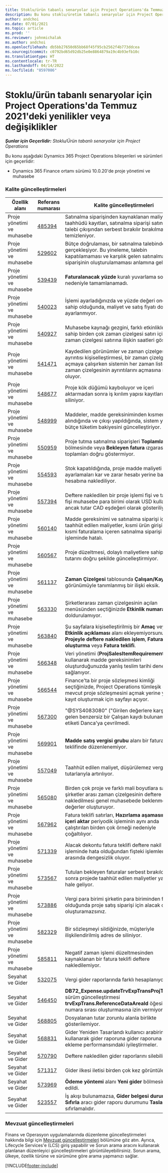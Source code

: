 ```yaml
---
title: Stoklu/ürün tabanlı senaryolar için Project Operations'da Temmuz 2021'deki yenilikler veya değişiklikler
description: Bu konu stoklu/üretim tabanlı senaryolar için Project Operations'ın Temmuz 2021 sürümünde bulunan kalite güncelleştirmeleri hakkında bilgi sağlar.
author: andchoi
ms.date: 07/01/2021
ms.topic: article
ms.prod: ''
ms.reviewer: johnmichalak
ms.author: andchoi
ms.openlocfilehash: db5bb27650d65bb68f45f95cb2562f4b773ddcea
ms.sourcegitcommit: c0792bd65d92db25e0e8864879a19c4b93efb10c
ms.translationtype: HT
ms.contentlocale: tr-TR
ms.lasthandoff: 04/14/2022
ms.locfileid: "8597086"
---
```

# <a name="whats-new-or-changed-in-project-operations-july-2021-for-stockedproduction-based-scenarios"></a>Stoklu/ürün tabanlı senaryolar için Project Operations'da Temmuz 2021'deki yenilikler veya değişiklikler

_**Şunlar için Geçerlidir:** Stoklu/Ürün tabanlı senaryolar için Project Operations_

Bu konu aşağıdaki Dynamics 365 Project Operations bileşenleri ve sürümleri için geçerlidir:

- Dynamics 365 Finance ortamı sürümü 10.0.20'de proje yönetimi ve muhasebe
 
### <a name="quality-updates"></a>Kalite güncelleştirmeleri
                                                                                                                                                                                  
| Özellik alanı                      | Referans numarası| Kalite güncelleştirmeleri                                                                                                                                                                          |
|-----------------------------------|--------|---------------------------------------------------------------------------------------------------------------------------------------------------------------------------------|
| Proje yönetimi ve muhasebe | [485394](https://fix.lcs.dynamics.com/Issue/Details/?bugId=485394) | Satınalma siparişinden kaynaklanan maliyet taahhüdü kayıtları, satınalma siparişi satınalma talebi çıkışından serbest bırakılır bırakılmaz temizleniyor.                                                                           |
| Proje yönetimi ve muhasebe | [529602](https://fix.lcs.dynamics.com/Issue/Details/?bugId=529602) | Bütçe doğrulaması, bir satınalma talebinde iki kez gerçekleşiyor. Bu yineleme, talebin kapatılamaması ve karşılık gelen satınalma siparişinin oluşturulamaması anlamına geliyor.                                                                                                                        |
| Proje yönetimi ve muhasebe | [539439](https://fix.lcs.dynamics.com/Issue/Details/?bugId=539439) | **Faturalanacak yüzde** kuralı yuvarlama sorunu nedeniyle tamamlanamadı.                                                                              |
| Proje yönetimi ve muhasebe | [540023](https://fix.lcs.dynamics.com/Issue/Details/?bugId=540023) | İşlemi ayarladığınızda ve yüzde değeri ondalıklara sahip olduğunda, maliyet ve satış fiyatı doğru ayarlanmıyor.                                      |
| Proje yönetimi ve muhasebe | [540927](https://fix.lcs.dynamics.com/Issue/Details/?bugId=540927) | Muhasebe kaynağı gezgini, farklı etkinliklere sahip birden çok zaman çizelgesi satırı için tek bir zaman çizelgesi satırına ilişkin saatleri gösteriyor.                                      |
| Proje yönetimi ve muhasebe | [541471](https://fix.lcs.dynamics.com/Issue/Details/?bugId=541471) | Kaydedilen görünümler ve zaman çizelgesi satırı ayrıntısı kişiselleştirmesi, bir zaman çizelgesini açmaya çalışırken sistemin her zaman listedeki ilk zaman çizelgesinin ayrıntılarını açmasına neden oluyor.  |
| Proje yönetimi ve muhasebe | [548677](https://fix.lcs.dynamics.com/Issue/Details/?bugId=548677) | Proje kök düğümü kayboluyor ve içeri aktarmadan sonra iş kırılım yapısı kayıtları siliniyor.                                                                                             |
| Proje yönetimi ve muhasebe | [548999](https://fix.lcs.dynamics.com/Issue/Details/?bugId=548999) | Maddeler, madde gereksiniminden kısmen alındığında ve çıkışı yapıldığında, sistem yanlış bütçe tüketim bakiyesini güncelleştiriyor. |
| Proje yönetimi ve muhasebe | [550959](https://fix.lcs.dynamics.com/Issue/Details/?bugId=550959) | Proje tutma satınalma siparişleri **Toplamlar** bölmesinde veya **Bekleyen fatura** ızgarasında toplamları doğru göstermiyor.                                                                  |
| Proje yönetimi ve muhasebe | [554593](https://fix.lcs.dynamics.com/Issue/Details/?bugId=554593) | Stok kapatıldığında, proje madde maliyeti ayarlamaları kar ve zarar hesabı yerine bakiye hesabına naklediliyor.                                                            |
| Proje yönetimi ve muhasebe | [557394](https://fix.lcs.dynamics.com/Issue/Details/?bugId=557394) | Deftere nakledilen bir proje işlemi fişi ve tahmin fişi muhasebe para birimi olarak USD kullanıyor ancak tutar CAD eşdeğeri olarak gösteriliyor.              |
| Proje yönetimi ve muhasebe | [560140](https://fix.lcs.dynamics.com/Issue/Details/?bugId=560140) | Madde gereksinimi ve satınalma siparişi içeren taahhüt edilen maliyetler, kısmi ürün girişi ve kısmi faturalama içeren satınalma siparişi fatura işleminde hatalı.       |
| Proje yönetimi ve muhasebe | [560567](https://fix.lcs.dynamics.com/Issue/Details/?bugId=560567) | Proje düzeltmesi, dolaylı maliyetlere sahip satış tutarını doğru şekilde güncelleştirmiyor.                                                                                    |
| Proje yönetimi ve muhasebe | [561137](https://fix.lcs.dynamics.com/Issue/Details/?bugId=561137) | **Zaman Çizelgesi** tablosunda **Çalışan/Kaynak** görünümüyle tanımlanmış bir ilişki eksik.                                                                                   |
| Proje yönetimi ve muhasebe | [563330](https://fix.lcs.dynamics.com/Issue/Details/?bugId=563330) | Şirketlerarası zaman çizelgesinin açılan menüsünden seçtiğinizde **Etkinlik numarası alanı** doldurulamıyor.                                                                 |
| Proje yönetimi ve muhasebe | [563840](https://fix.lcs.dynamics.com/Issue/Details/?bugId=563840) | Şu sayfalara kişiselleştirilmiş bir **Amaç** veya **Etkinlik açıklaması** alanı ekleyemiyorsunuz: **Projeyle deftere nakledilen işlem**, **Fatura teklifi oluşturma** veya **Fatura teklifi**.  |
| Proje yönetimi ve muhasebe | [566348](https://fix.lcs.dynamics.com/Issue/Details/?bugId=566348) | Veri yönetimi (**ProjSalesItemRequirementEntity**) kullanarak madde gereksinimleri oluşturduğunuzda yanlış teslim tarihi denetimi sağlanıyor.                                              |
| Proje yönetimi ve muhasebe | [566544](https://fix.lcs.dynamics.com/Issue/Details/?bugId=566544) | Finance'ta bir proje sözleşmesi kimliği seçtiğinizde, Project Operations tümleşik ortamı, mevcut proje sözleşmesini açmak yerine yeni bir kayıt oluşturmak için sayfayı açıyor.                                                                                                                 |
| Proje yönetimi ve muhasebe | [567300](https://fix.lcs.dynamics.com/Issue/Details/?bugId=567300) |  "@SYS4083080" ("Girilen değerlere karşılık gelen benzersiz bir Çalışan kaydı bulunamıyor") etiketi Danca'ya çevrilmedi.                                |
| Proje yönetimi ve muhasebe | [569901](https://fix.lcs.dynamics.com/Issue/Details/?bugId=569901) | **Madde satış vergisi grubu** alanı bir fatura teklifinde düzenlenemiyor.                                                                               |
| Proje yönetimi ve muhasebe | [557049](https://fix.lcs.dynamics.com/Issue/Details/?bugId=557049) | Taahhüt edilen maliyet, düşürülemez vergi tutarlarıyla artırılıyor.                                                                                                    |
| Proje yönetimi ve muhasebe | [565080](https://fix.lcs.dynamics.com/Issue/Details/?bugId=565080) | Birden çok proje ve farklı mali boyutlara sahip bir şirketler arası zaman çizelgesinin deftere nakledilmesi genel muhasebede beklenmeyen değerler oluşturuyor.                             |
| Proje yönetimi ve muhasebe | [567962](https://fix.lcs.dynamics.com/Issue/Details/?bugId=567962) | Fatura teklifi satırları, **Hazırlama aşamasından içeri aktar** periyodik işleminin aynı anda çalıştırılan birden çok örneği nedeniyle çoğaltılıyor.                                      |
| Proje yönetimi ve muhasebe | [571339](https://fix.lcs.dynamics.com/Issue/Details/?bugId=571339) | Alacak dekontu fatura teklifi deftere nakil işleminde hata olduğundan fişteki işlemler arasında dengesizlik oluyor.    |
| Proje yönetimi ve muhasebe | [573567](https://fix.lcs.dynamics.com/Issue/Details/?bugId=573567) | Tutulan bekleyen faturalar serbest bırakıldıktan sonra projede taahhüt edilen maliyetler yanlış hale geliyor.                                                                             |
| Proje yönetimi ve muhasebe | [573886](https://fix.lcs.dynamics.com/Issue/Details/?bugId=573886) | Vergi para birimi şirketin para biriminden farklı olduğunda proje satış siparişi için alacak dekontu oluşturamazsınız.                                      |
| Proje yönetimi ve muhasebe | [582329](https://fix.lcs.dynamics.com/Issue/Details/?bugId=582329) | Bir sözleşmeyi sildiğinizde, müşteriyle ilişkilendirilmiş adres de siliniyor.                                                                                     |
| Proje yönetimi ve muhasebe | [585811](https://fix.lcs.dynamics.com/Issue/Details/?bugId=585811) | Negatif zaman işlemi düzeltmesinden kaynaklanan bir fatura teklifi deftere nakledilemiyor.                                                                    |
| Seyahat ve Gider                  | [532075](https://fix.lcs.dynamics.com/Issue/Details/?bugId=532075) | Vergi gider raporlarında farklı hesaplanıyor.                                                                                                                  |
| Seyahat ve Gider                  | [546450](https://fix.lcs.dynamics.com/Issue/Details/?bugId=546450) | **DB72_Expense.updateTrvExpTransProjTransId()** sürüm güncelleştirmesi **trvExpTrans.ReferenceDataAreaId** öğesinin yeni numara sırası oluşturmasına izin vermiyor.                    |
| Seyahat ve Gider                  | [568805](https://fix.lcs.dynamics.com/Issue/Details/?bugId=568805) | Dosyalanan tutar zorunlu alanla birlikte gösterilemiyor.                                                                                                             |
| Seyahat ve Gider                  | [568831](https://fix.lcs.dynamics.com/Issue/Details/?bugId=568831) | Gider Yeniden Tasarlandı kullanıcı arabirimi kullanarak gider raporuna gider raporuna gider ekleme performansındaki iyileştirmeler.                                                            |
| Seyahat ve Gider                  | [570790](https://fix.lcs.dynamics.com/Issue/Details/?bugId=570790) | Deftere nakledilen gider raporlarını silebilirsiniz.                                                                                           |
| Seyahat ve Gider                  | [571317](https://fix.lcs.dynamics.com/Issue/Details/?bugId=571317) | Gider ilkesi iletisi birden çok kez görüntüleniyoe.                                                                                                       |
| Seyahat ve Gider                  | [573969](https://fix.lcs.dynamics.com/Issue/Details/?bugId=573969) | **Ödeme yöntemi** alanı **Yeni gider** bölmesine dahil edildi.                                                                                                      |
| Seyahat ve Gider                  | [523557](https://fix.lcs.dynamics.com/Issue/Details/?bugId=523557) | İş akışı bulunamazsa, **Gider belgesi durumunu Sıfırla** aracı gider raporu durumunu **Taslak** olarak sıfırlamalıdır. 

### <a name="regulatory-updates"></a>Mevzuat güncelleştirmeleri
Finans ve Operasyon uygulamalarında düzenleme güncelleştirmeleri hakkında bilgi için [Mevzuat güncelleştirmeleri](/dynamics365/finance/localizations/regulatory-updates) bölümüne göz atın. Ayrıca, Lifecycle Services'e (LCS) giriş yapabilir ve Sorun arama aracını kullanarak planlanan düzenleyici güncelleştirmeleri görüntüleyebilirsiniz. Sorun arama, ülkeye, özellik türüne ve sürümüne göre arama yapmanızı sağlar.


[!INCLUDE[footer-include](../../includes/footer-banner.md)]
